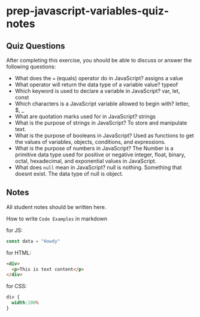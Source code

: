 # prep-javascript-variables-quiz-notes

## Quiz Questions

After completing this exercise, you should be able to discuss or answer the following questions:

- What does the `=` (equals) operator do in JavaScript?
assigns a value
- What operator will return the data type of a variable value?
typeof
- Which keyword is used to declare a variable in JavaScript?
var, let, const
- Which characters is a JavaScript variable allowed to begin with?
letter, $, _
- What are quotation marks used for in JavaScript?
strings
- What is the purpose of strings in JavaScript?
To store and manipulate text.
- What is the purpose of booleans in JavaScript?
Used as functions to get the values of variables, objects, conditions, and expressions.
- What is the purpose of numbers in JavaScript?
The Number is a primitive data type used for positive or negative integer, float, binary, octal, hexadecimal, and exponential values in JavaScript.
- What does `null` mean in JavaScript?
null is nothing. Something that doesnt exist. The data type of null is object.
## Notes

All student notes should be written here.


How to write `Code Examples` in markdown

for JS:
```javascript
const data = "Howdy"
```

for HTML:
```html
<div>
  <p>This is text content</p>
</div>
```

for CSS:
```css
div {
  width:100%
}
```
